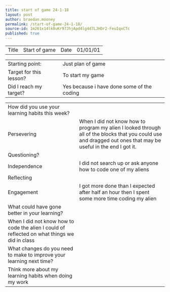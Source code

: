 ```yaml
---
title: start of game 24-1-18
layout: post
author: braedan.mooney
permalink: /start-of-game-24-1-18/
source-id: 1m261x14lk0uKr97JhjApd4lg4d7LJHDr2-FeuIqxCTc
published: true
---
```

<table>
  <tr>
    <td>Title</td>
    <td>Start of game</td>
    <td>Date</td>
    <td>01/01/01</td>
  </tr>
</table>


<table>
  <tr>
    <td>Starting point:</td>
    <td>Just plan of game</td>
  </tr>
  <tr>
    <td>Target for this lesson?</td>
    <td>To start my game</td>
  </tr>
  <tr>
    <td>Did I reach my target? </td>
    <td>Yes because i have done some of the coding</td>
  </tr>
</table>


<table>
  <tr>
    <td>How did you use your learning habits this week?</td>
    <td></td>
  </tr>
  <tr>
    <td>Persevering</td>
    <td>When I did not know how to program my alien I looked through all of the blocks that you could use and dragged out ones that may be useful in the end I got it.</td>
  </tr>
  <tr>
    <td>Questioning?</td>
    <td></td>
  </tr>
  <tr>
    <td>Independence</td>
    <td>I did not search up or ask anyone how to code one of my aliens</td>
  </tr>
  <tr>
    <td>Reflecting</td>
    <td></td>
  </tr>
  <tr>
    <td>Engagement</td>
    <td>I got more done than I expected after half an hour then I spent some more time coding my alien</td>
  </tr>
  <tr>
    <td>What could have gone better in your learning?</td>
    <td></td>
  </tr>
  <tr>
    <td>When I did not know how to code the alien I could of reflected on what things we did in class</td>
    <td></td>
  </tr>
  <tr>
    <td>What changes do you need to make to improve your learning next time?</td>
    <td></td>
  </tr>
  <tr>
    <td>Think more about my learning habits when doing my work</td>
    <td></td>
  </tr>
</table>


